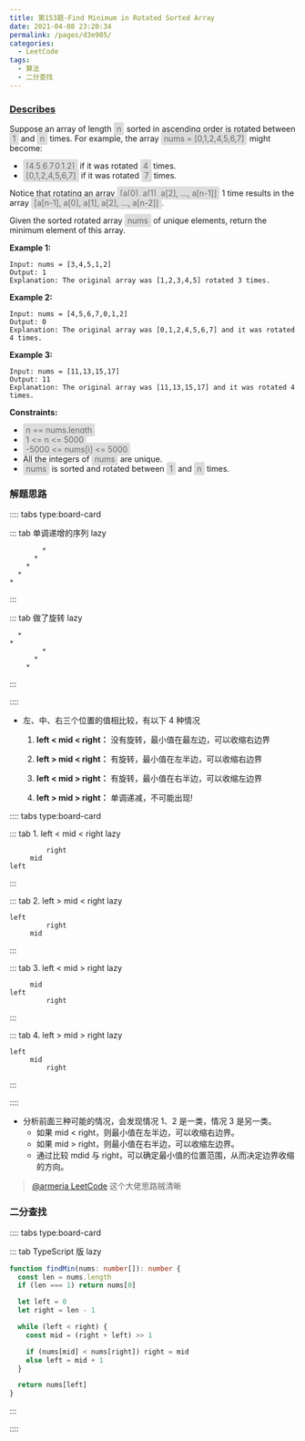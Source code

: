 ```yaml
---
title: 第153题-Find Minimum in Rotated Sorted Array
date: 2021-04-08 23:20:34
permalink: /pages/d3e905/
categories:
  - LeetCode
tags:
  - 算法
  - 二分查找
---
```


### [Describes](https://leetcode-cn.com/problems/find-minimum-in-rotated-sorted-array/)

Suppose an array of length <span style="background: #ddd; color: #666; padding: 3px 5px; border-radius: 2px;">n</span> sorted in ascending order is rotated between <span style="background: #ddd; color: #666; padding: 3px 5px; border-radius: 2px;">1</span> and <span style="background: #ddd; color: #666; padding: 3px 5px; border-radius: 2px;">n</span> times. For example, the array <span style="background: #ddd; color: #666; padding: 3px 5px; border-radius: 2px;">nums = [0,1,2,4,5,6,7]</span> might become:

- <span style="background: #ddd; color: #666; padding: 3px 5px; border-radius: 2px;">[4,5,6,7,0,1,2]</span> if it was rotated <span style="background: #ddd; color: #666; padding: 3px 5px; border-radius: 2px;">4</span> times.
- <span style="background: #ddd; color: #666; padding: 3px 5px; border-radius: 2px;">[0,1,2,4,5,6,7]</span> if it was rotated <span style="background: #ddd; color: #666; padding: 3px 5px; border-radius: 2px;">7</span> times.

Notice that rotating an array <span style="background: #ddd; color: #666; padding: 3px 5px; border-radius: 2px;">[a[0], a[1], a[2], ..., a[n-1]]</span> 1 time results in the array <span style="background: #ddd; color: #666; padding: 3px 5px; border-radius: 2px;">[a[n-1], a[0], a[1], a[2], ..., a[n-2]]</span>.

Given the sorted rotated array <span style="background: #ddd; color: #666; padding: 3px 5px; border-radius: 2px;">nums</span> of unique elements, return the minimum element of this array.

<!-- more -->

**Example 1:**

```
Input: nums = [3,4,5,1,2]
Output: 1
Explanation: The original array was [1,2,3,4,5] rotated 3 times.
```

**Example 2:**

```
Input: nums = [4,5,6,7,0,1,2]
Output: 0
Explanation: The original array was [0,1,2,4,5,6,7] and it was rotated 4 times.
```

**Example 3:**

```
Input: nums = [11,13,15,17]
Output: 11
Explanation: The original array was [11,13,15,17] and it was rotated 4 times.
```

**Constraints:**

- <span style="background: #ddd; color: #666; padding: 3px 5px; border-radius: 2px;">n == nums.length</span>
- <span style="background: #ddd; color: #666; padding: 3px 5px; border-radius: 2px;">1 <= n <= 5000</span>
- <span style="background: #ddd; color: #666; padding: 3px 5px; border-radius: 2px;">-5000 <= nums[i] <= 5000</span>
- All the integers of <span style="background: #ddd; color: #666; padding: 3px 5px; border-radius: 2px;">nums</span> are unique.
- <span style="background: #ddd; color: #666; padding: 3px 5px; border-radius: 2px;">nums</span> is sorted and rotated between <span style="background: #ddd; color: #666; padding: 3px 5px; border-radius: 2px;">1</span> and <span style="background: #ddd; color: #666; padding: 3px 5px; border-radius: 2px;">n</span> times.

### 解题思路

:::: tabs type:board-card

::: tab 单调递增的序列 lazy

```
        *
      *
    *
  *
*
```

:::

::: tab 做了旋转 lazy

```
  *
*
        *
      *
    *
```

:::

::::

- 左、中、右三个位置的值相比较，有以下 4 种情况

  1. **left < mid < right：** 没有旋转，最小值在最左边，可以收缩右边界

  2. **left > mid < right：** 有旋转，最小值在左半边，可以收缩右边界

  3. **left < mid > right：** 有旋转，最小值在右半边，可以收缩左边界

  4. **left > mid > right：** 单调递减，不可能出现!

:::: tabs type:board-card

::: tab 1. left < mid < right lazy

```
         right
     mid
left
```

:::

::: tab 2. left > mid < right lazy

```
left
         right
     mid
```

:::

::: tab 3. left < mid > right lazy

```
     mid
left
         right
```

:::

::: tab 4. left > mid > right lazy

```
left
     mid
         right
```

:::

::::

- 分析前面三种可能的情况，会发现情况 1、2 是一类，情况 3 是另一类。
  - 如果 mid < right，则最小值在左半边，可以收缩右边界。
  - 如果 mid > right，则最小值在右半边，可以收缩左边界。
  - 通过比较 mdid 与 right，可以确定最小值的位置范围，从而决定边界收缩的方向。

> [@armeria LeetCode](https://leetcode-cn.com/problems/find-minimum-in-rotated-sorted-array/solution/er-fen-cha-zhao-wei-shi-yao-zuo-you-bu-dui-cheng-z/) 这个大佬思路贼清晰

### 二分查找

:::: tabs type:board-card

::: tab TypeScript 版 lazy

```TypeScript
function findMin(nums: number[]): number {
  const len = nums.length
  if (len === 1) return nums[0]

  let left = 0
  let right = len - 1

  while (left < right) {
    const mid = (right + left) >> 1

    if (nums[mid] < nums[right]) right = mid
    else left = mid + 1
  }

  return nums[left]
}
```

:::

::::
